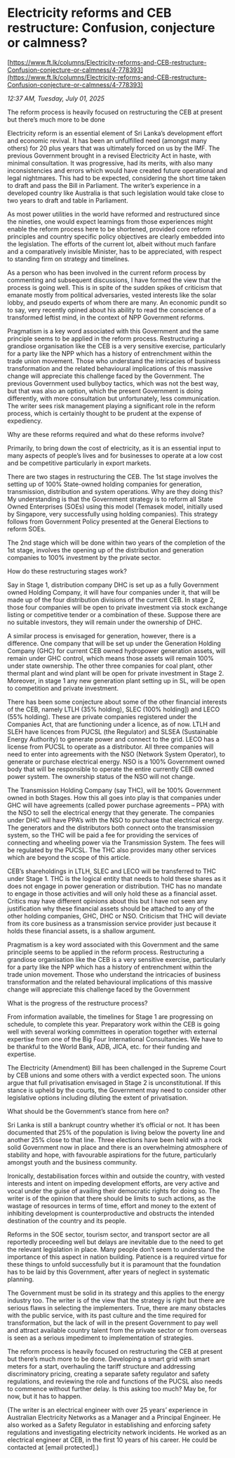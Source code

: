# Electricity reforms and CEB restructure: Confusion, conjecture or calmness?

[https://www.ft.lk/columns/Electricity-reforms-and-CEB-restructure-Confusion-conjecture-or-calmness/4-778393](https://www.ft.lk/columns/Electricity-reforms-and-CEB-restructure-Confusion-conjecture-or-calmness/4-778393)

*12:37 AM, Tuesday, July 01, 2025*

The reform process is heavily focused on restructuring the CEB at present but there’s much more to be done

Electricity reform is an essential element of Sri Lanka’s development effort and economic revival. It has been an unfulfilled need (amongst many others) for 20 plus years that was ultimately forced on us by the IMF. The previous Government brought in a revised Electricity Act in haste, with minimal consultation. It was progressive, had its merits, with also many inconsistencies and errors which would have created future operational and legal nightmares. This had to be expected, considering the short time taken to draft and pass the Bill in Parliament. The writer’s experience in a developed country like Australia is that such legislation would take close to two years to draft and table in Parliament.

As most power utilities in the world have reformed and restructured since the nineties, one would expect learnings from those experiences might enable the reform process here to be shortened, provided core reform principles and country specific policy objectives are clearly embedded into the legislation. The efforts of the current lot, albeit without much fanfare and a comparatively invisible Minister, has to be appreciated, with respect to standing firm on strategy and timelines.

As a person who has been involved in the current reform process by commenting and subsequent discussions, I have formed the view that the process is going well. This is in spite of the sudden spikes of criticism that emanate mostly from political adversaries, vested interests like the solar lobby, and pseudo experts of whom there are many. An economic pundit so to say, very recently opined about his ability to read the conscience of a transformed leftist mind, in the context of NPP Government reforms.

Pragmatism is a key word associated with this Government and the same principle seems to be applied in the reform process. Restructuring a grandiose organisation like the CEB is a very sensitive exercise, particularly for a party like the NPP which has a history of entrenchment within the trade union movement. Those who understand the intricacies of business transformation and the related behavioural implications of this massive change will appreciate this challenge faced by the Government. The previous Government used bullyboy tactics, which was not the best way, but that was also an option, which the present Government is doing differently, with more consultation but unfortunately, less communication. The writer sees risk management playing a significant role in the reform process, which is certainly thought to be prudent at the expense of expediency.

Why are these reforms required and what do these reforms involve?

Primarily, to bring down the cost of electricity, as it is an essential input to many aspects of people’s lives and for businesses to operate at a low cost and be competitive particularly in export markets.

There are two stages in restructuring the CEB. The 1st stage involves the setting up of 100% State-owned holding companies for generation, transmission, distribution and system operations. Why are they doing this? My understanding is that the Government strategy is to reform all State Owned Enterprises (SOEs) using this model (Temasek model, initially used by Singapore, very successfully using holding companies). This strategy follows from Government Policy presented at the General Elections to reform SOEs.

The 2nd stage which will be done within two years of the completion of the 1st stage, involves the opening up of the distribution and generation companies to 100% investment by the private sector.

How do these restructuring stages work?

Say in Stage 1, distribution company DHC is set up as a fully Government owned Holding Company, it will have four companies under it, that will be made up of the four distribution divisions of the current CEB. In stage 2, those four companies will be open to private investment via stock exchange listing or competitive tender or a combination of these. Suppose there are no suitable investors, they will remain under the ownership of DHC.

A similar process is envisaged for generation, however, there is a difference. One company that will be set up under the Generation Holding Company (GHC) for current CEB owned hydropower generation assets, will remain under GHC control, which means those assets will remain 100% under state ownership. The other three companies for coal plant, other thermal plant and wind plant will be open for private investment in Stage 2. Moreover, in stage 1 any new generation plant setting up in SL, will be open to competition and private investment.

There has been some conjecture about some of the other financial interests of the CEB, namely LTLH (35% holding), SLEC (100% holding]) and LECO (55% holding). These are private companies registered under the Companies Act, that are functioning under a licence, as of now. LTLH and SLEH have licences from PUCSL (the Regulator) and SLSEA (Sustainable Energy Authority) to generate power and connect to the grid. LECO has a license from PUCSL to operate as a distributor. All three companies will need to enter into agreements with the NSO (Network System Operator), to generate or purchase electrical energy. NSO is a 100% Government owned body that will be responsible to operate the entire currently CEB owned power system. The ownership status of the NSO will not change.

The Transmission Holding Company (say THC), will be 100% Government owned in both Stages. How this all goes into play is that companies under GHC will have agreements (called power purchase agreements – PPA) with the NSO to sell the electrical energy that they generate. The companies under DHC will have PPA’s with the NSO to purchase that electrical energy. The generators and the distributors both connect onto the transmission system, so the THC will be paid a fee for providing the services of connecting and wheeling power via the Transmission System. The fees will be regulated by the PUCSL. The THC also provides many other services which are beyond the scope of this article.

CEB’s shareholdings in LTLH, SLEC and LECO will be transferred to THC under Stage 1. THC is the logical entity that needs to hold these shares as it does not engage in power generation or distribution. THC has no mandate to engage in those activities and will only hold these as a financial asset. Critics may have different opinions about this but I have not seen any justification why these financial assets should be attached to any of the other holding companies, GHC, DHC or NSO. Criticism that THC will deviate from its core business as a transmission service provider just because it holds these financial assets, is a shallow argument.

Pragmatism is a key word associated with this Government and the same principle seems to be applied in the reform process. Restructuring a grandiose organisation like the CEB is a very sensitive exercise, particularly for a party like the NPP which has a history of entrenchment within the trade union movement. Those who understand the intricacies of business transformation and the related behavioural implications of this massive change will appreciate this challenge faced by the Government

What is the progress of the restructure process?

From information available, the timelines for Stage 1 are progressing on schedule, to complete this year. Preparatory work within the CEB is going well with several working committees in operation together with external expertise from one of the Big Four International Consultancies. We have to be thankful to the World Bank, ADB, JICA, etc. for their funding and expertise.

The Electricity (Amendment) Bill has been challenged in the Supreme Court by CEB unions and some others with a verdict expected soon. The unions argue that full privatisation envisaged in Stage 2 is unconstitutional. If this stance is upheld by the courts, the Government may need to consider other legislative options including diluting the extent of privatisation.

What should be the Government’s stance from here on?

Sri Lanka is still a bankrupt country whether it’s official or not. It has been documented that 25% of the population is living below the poverty line and another 25% close to that line. Three elections have been held with a rock solid Government now in place and there is an overwhelming atmosphere of stability and hope, with favourable aspirations for the future, particularly amongst youth and the business community.

Ironically, destabilisation forces within and outside the country, with vested interests and intent on impeding development efforts, are very active and vocal under the guise of availing their democratic rights for doing so. The writer is of the opinion that there should be limits to such actions, as the wastage of resources in terms of time, effort and money to the extent of inhibiting development is counterproductive and obstructs the intended destination of the country and its people.

Reforms in the SOE sector, tourism sector, and transport sector are all reportedly proceeding well but delays are inevitable due to the need to get the relevant legislation in place. Many people don’t seem to understand the importance of this aspect in nation building. Patience is a required virtue for these things to unfold successfully but it is paramount that the foundation has to be laid by this Government, after years of neglect in systematic planning.

The Government must be solid in its strategy and this applies to the energy industry too. The writer is of the view that the strategy is right but there are serious flaws in selecting the implementers. True, there are many obstacles with the public service, with its past culture and the time required for transformation, but the lack of will in the present Government to pay well and attract available country talent from the private sector or from overseas is seen as a serious impediment to implementation of strategies.

The reform process is heavily focused on restructuring the CEB at present but there’s much more to be done. Developing a smart grid with smart meters for a start, overhauling the tariff structure and addressing discriminatory pricing, creating a separate safety regulator and safety regulations, and reviewing the role and functions of the PUCSL also needs to commence without further delay. Is this asking too much? May be, for now, but it has to happen.

(The writer is an electrical engineer with over 25 years’ experience in Australian Electricity Networks as a Manager and a Principal Engineer. He also worked as a Safety Regulator in establishing and enforcing safety regulations and investigating electricity network incidents. He worked as an electrical engineer at CEB, in the first 10 years of his career. He could be contacted at [email protected].)

